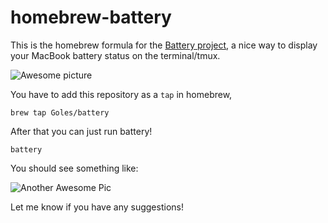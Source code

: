 homebrew-battery
================

This is the homebrew formula for the [Battery project](http://www.github.com/goles/battery), a nice way to display your MacBook battery status on the terminal/tmux.

![Awesome picture](https://a248.e.akamai.net/camo.github.com/d10d0b4bd03c71abc8983a7540087209bcab4145/687474703a2f2f692e696d6775722e636f6d2f6d454550442e706e67)

You have to add this repository as a `tap` in homebrew, 

    brew tap Goles/battery

After that you can just run battery!

    battery

You should see something like:

![Another Awesome Pic](https://a248.e.akamai.net/camo.github.com/cf8477fd3f5029aa97a3cb040472ee747fd15262/687474703a2f2f692e696d6775722e636f6d2f534c5342672e706e67)

Let me know if you have any suggestions!
